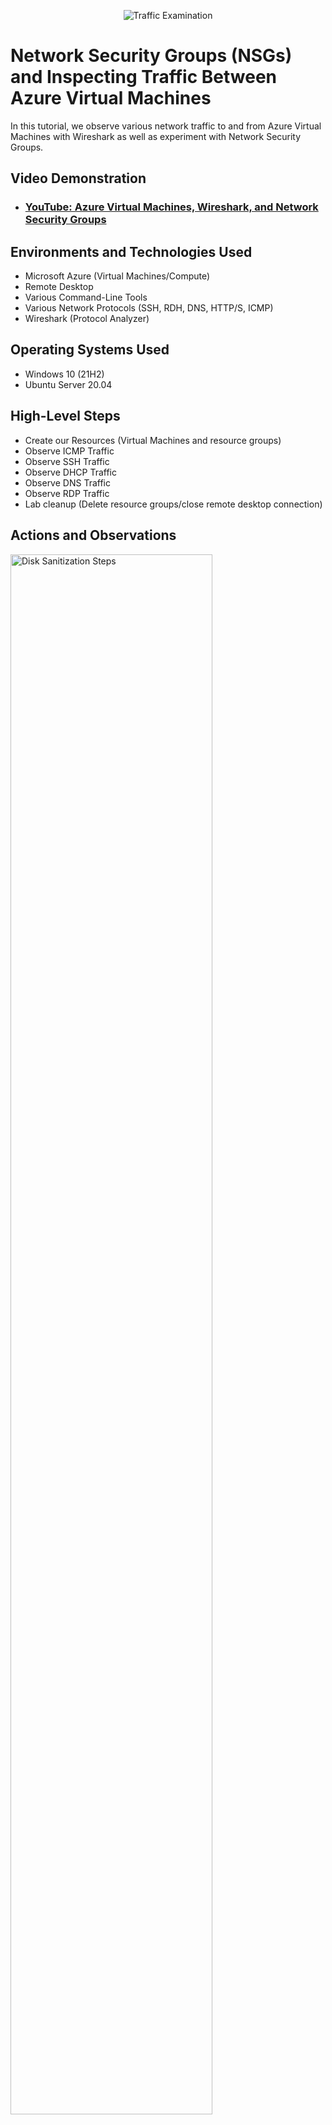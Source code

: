 <p align="center">
<img src="https://i.imgur.com/Ua7udoS.png" alt="Traffic Examination"/>
</p>

<h1>Network Security Groups (NSGs) and Inspecting Traffic Between Azure Virtual Machines</h1>
In this tutorial, we observe various network traffic to and from Azure Virtual Machines with Wireshark as well as experiment with Network Security Groups. <br />


<h2>Video Demonstration</h2>

- ### [YouTube: Azure Virtual Machines, Wireshark, and Network Security Groups](https://www.youtube.com)

<h2>Environments and Technologies Used</h2>

- Microsoft Azure (Virtual Machines/Compute)
- Remote Desktop
- Various Command-Line Tools
- Various Network Protocols (SSH, RDH, DNS, HTTP/S, ICMP)
- Wireshark (Protocol Analyzer)

<h2>Operating Systems Used </h2>

- Windows 10 (21H2)
- Ubuntu Server 20.04

<h2>High-Level Steps</h2>

- Create our Resources (Virtual Machines and resource groups)
- Observe ICMP Traffic
- Observe SSH Traffic
- Observe DHCP Traffic
- Observe DNS Traffic
- Observe RDP Traffic
- Lab cleanup (Delete resource groups/close remote desktop connection)



<h2>Actions and Observations</h2>

<p>
<img src="https://i.imgur.com/yJPA5Fo.jpg" height="80%" width="80%" alt="Disk Sanitization Steps"/>
</p>
<p>

</p>
<br />

